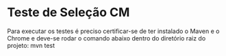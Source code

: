 # Teste de Seleção CM

Para executar os testes é preciso certificar-se de ter instalado o Maven e o Chrome e deve-se rodar o comando abaixo dentro do diretório raiz do projeto:
mvn test

